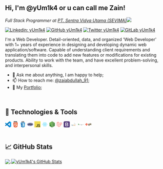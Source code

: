 <h2> Hi, I'm @yUm1k4 or u can call me Zain!</h2>

<p><em>Full Stack Programmer at <a href="https://www.sevima.com/">PT. Sentra Vidya Utama (SEVIMA)</a><img src="https://media.giphy.com/media/WUlplcMpOCEmTGBtBW/giphy.gif" width="30"> 
</em></p>

[![Linkedin: yUm1k4](https://img.shields.io/badge/-yum1k4-blue?style=flat-square&logo=Linkedin&logoColor=white&link=https://www.linkedin.com/in/yum1k4/)](https://www.linkedin.com/in/yum1k4/)
[![GitHub yUm1k4](https://img.shields.io/github/followers/yum1k4?label=follow&style=social)](https://github.com/yUm1k4)
[![Twitter yUm1k4](https://img.shields.io/twitter/follow/yUm1k4?style=social)](https://twitter.com/yUm1k4)
[![GitLab yUm1k4](https://img.shields.io/badge/GitLab-yUm1k4-blue)](https://gitlab.com/yUm1k4)


I'm a Web Developer. Detail-oriented, data, and organized 'Web Developer' with 1+ years of experience in designing and developing dynamic web application/software. Capable of understanding client requirements and translating them into code to add new features or modifications for existing products. Ability to work with the team, and have excellent problem-solving, and interpersonal skills.


- 💬 Ask me about anything, I am happy to help;
- 📫 How to reach me: [@zaiabdullah_91](https://instagram.com/zaiabdullah_91);
- 📝 My [Portfolio](https://yum1k4.github.io/);
<br />

## 🔧 Technologies & Tools

<code><img alt="Visual Studio Code" width="20" src="https://raw.githubusercontent.com/github/explore/80688e429a7d4ef2fca1e82350fe8e3517d3494d/topics/visual-studio-code/visual-studio-code.png"/></code>
<code><img height="20" src="https://raw.githubusercontent.com/github/explore/80688e429a7d4ef2fca1e82350fe8e3517d3494d/topics/html/html.png"></code>
<code><img height="20" src="https://raw.githubusercontent.com/github/explore/5c058a388828bb5fde0bcafd4bc867b5bb3f26f3/topics/css/css.png"></code>
<code><img height="20" src="https://raw.githubusercontent.com/github/explore/80688e429a7d4ef2fca1e82350fe8e3517d3494d/topics/php/php.png"></code>
<code><img height="20" src="https://raw.githubusercontent.com/github/explore/80688e429a7d4ef2fca1e82350fe8e3517d3494d/topics/javascript/javascript.png"></code>
<code><img height="20" src="https://raw.githubusercontent.com/github/explore/80688e429a7d4ef2fca1e82350fe8e3517d3494d/topics/react/react.png"></code>
<code><img height="20" src="https://raw.githubusercontent.com/github/explore/80688e429a7d4ef2fca1e82350fe8e3517d3494d/topics/nodejs/nodejs.png"></code>
<code><img height="20" src="https://raw.githubusercontent.com/github/explore/80688e429a7d4ef2fca1e82350fe8e3517d3494d/topics/laravel/laravel.png"></code>
<code><img height="20" src="https://raw.githubusercontent.com/github/explore/80688e429a7d4ef2fca1e82350fe8e3517d3494d/topics/bootstrap/bootstrap.png"></code>
<code><img height="20" src="https://raw.githubusercontent.com/github/explore/80688e429a7d4ef2fca1e82350fe8e3517d3494d/topics/mysql/mysql.png"></code>
<code><img height="20" src="https://raw.githubusercontent.com/github/explore/80688e429a7d4ef2fca1e82350fe8e3517d3494d/topics/mongodb/mongodb.png"></code>
<code><img height="20" src="https://raw.githubusercontent.com/github/explore/80688e429a7d4ef2fca1e82350fe8e3517d3494d/topics/git/git.png"></code>
<br />
<br />

## &#x1f4c8; GitHub Stats

<a href="https://github.com/yUm1k4">
  <img align="center" src="https://github-readme-stats.vercel.app/api/top-langs/?username=yUm1k4&hide=java,html,tex&title_color=ffffff&text_color=c9cacc&icon_color=2bbc8a&bg_color=1d1f21&langs_count=3" />
</a>
<a href="https://github.com/yUm1k4">
  <img align="center" src="https://github-readme-stats.vercel.app/api?username=yUm1k4&show_icons=true&line_height=27&count_private=true&title_color=ffffff&text_color=c9cacc&icon_color=2bbc8a&bg_color=1d1f21" alt="yUm1k4's GitHub Stats" />
</a>

<!-- - 👋 Hi, I’m @yUm1k4 or u can call me Zain
- 👀 I’m interested in Programming
- 🌱 I’m currently learning Web Developer
- 📫 How to reach me at https://yum1k4.github.io/
 -->

